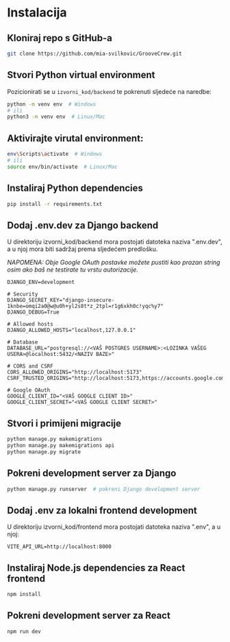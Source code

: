 # Instalacija

## Kloniraj repo s GitHub-a

```bash
git clone https://github.com/mia-svilkovic/GrooveCrew.git
```

## Stvori Python virtual environment

Pozicionirati se u `izvorni_kod/backend` te pokrenuti sljedeće na naredbe:

```bash
python -m venv env  # Windows
# ili
python3 -m venv env  # Linux/Mac
```

## Aktivirajte virutal environment:

```bash
env\Scripts\activate  # Windows
# ili
source env/bin/activate  # Linux/Mac
```

## Instaliraj Python dependencies

```bash
pip install -r requirements.txt
```

## Dodaj .env.dev za Django backend

U direktoriju izvorni_kod/backend mora postojati datoteka naziva ".env.dev", a u njoj mora biti sadržaj prema sljedećem predlošku.

*NAPOMENA: Obje Google OAuth postavke možete pustiti kao prazan string osim ako baš ne testirate tu vrstu autorizacije.*

```
DJANGO_ENV=development

# Security
DJANGO_SECRET_KEY="django-insecure-1knbe=omqi2a0@w@u0h+yl2s8t*z_2tpl=r1g6xkh0c!yqc%y7"
DJANGO_DEBUG=True

# Allowed hosts
DJANGO_ALLOWED_HOSTS="localhost,127.0.0.1"

# Database
DATABASE_URL="postgresql://<VAŠ POSTGRES USERNAME>:<LOZINKA VAŠEG USERA>@localhost:5432/<NAZIV BAZE>"

# CORS and CSRF
CORS_ALLOWED_ORIGINS="http://localhost:5173"
CSRF_TRUSTED_ORIGINS="http://localhost:5173,https://accounts.google.com"

# Google OAuth
GOOGLE_CLIENT_ID="<VAŠ GOOGLE CLIENT ID>"
GOOGLE_CLIENT_SECRET="<VAŠ GOOGLE CLIENT SECRET>"
```


## Stvori i primijeni migracije

```bash
python manage.py makemigrations
python manage.py makemigrations api
python manage.py migrate
```


## Pokreni development server za Django

```bash
python manage.py runserver  # pokreni Django development server
```



## Dodaj .env za lokalni frontend development

U direktoriju izvorni_kod/frontend mora postojati datoteka naziva ".env", a u njoj:

```
VITE_API_URL=http://localhost:8000
```

## Instaliraj Node.js dependencies za React frontend

```bash
npm install
```

## Pokreni development server za React

```bash
npm run dev
```
